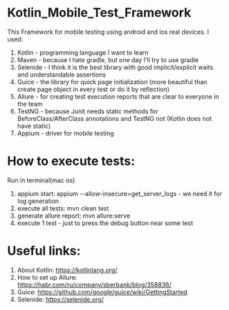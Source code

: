 # Kotlin_Mobile_Test_Framework
This Framework for mobile testing using android and ios real devices.
I used:
1. Kotlin - programming language I want to learn
2. Maven - because I hate gradle, but one day I'll try to use gradle
3. Selenide - I think it is the best library with good implicit/explicit waits and understandable assertions
4. Guice - the library for quick page initialization (more beautiful than create page object in every test or do it by reflection)
5. Allure - for creating test execution reports that are clear to everyone in the team
6. TestNG - because Junit needs static methods for BeforeClass/AfterClass annotations and TestNG not (Kotlin does not have static)
7. Appium - driver for mobile testing

# How to execute tests:
Run in terminal(mac os)
1. appium start: appium --allow-insecure=get_server_logs - we need it for log generation
2. execute all tests: mvn clean test  
3. generate allure report: mvn allure:serve
4. execute 1 test - just to press the debug button near some test 

# Useful links:
1. About Kotlin: https://kotlinlang.org/
2. How to set up Allure: https://habr.com/ru/company/sberbank/blog/358836/
3. Guice: https://github.com/google/guice/wiki/GettingStarted
4. Selenide: https://selenide.org/
